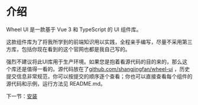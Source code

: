 
# 介绍

Wheel UI 是一款基于 Vue 3 和 TypeScript 的 UI 组件库。

这款组件库为了将我所学到的前端知识用以实践，全程亲手编写，尽量不采用第三方库，包括你现在看到的这个官网也都是我自己写的。


强烈不建议将此UI库用于生产环境。如果您是抱着看源代码的目的来的，那么这个库还是值得一看的。源代码放在了[github.com/shangjingfan/wheel-ui](https://github.com/shangjingfan/wheel-ui) ，历史提交信息非常规范，你可以按提交的顺序逐个查看；你也可以直接查看每个组件的源代码和示例，运行方法见 README.md。

下一节：[安装](#/doc/install)


